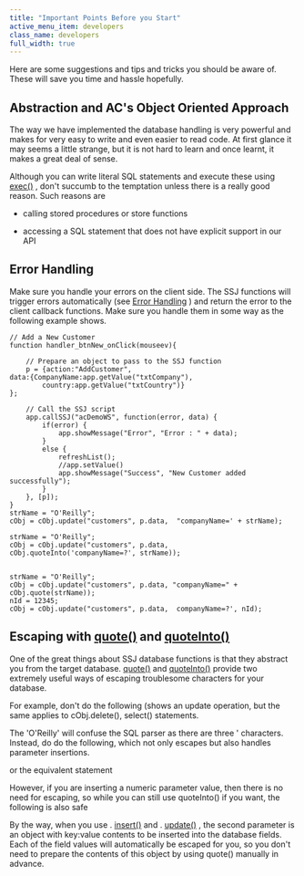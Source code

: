 ```yaml
---
title: "Important Points Before you Start"
active_menu_item: developers
class_name: developers
full_width: true
---
```



Here are some suggestions and tips and tricks you should be aware of. These will save you time and hassle hopefully.

## Abstraction and AC's Object Oriented Approach

The way we have implemented the database handling is very powerful and makes for very easy to write and even easier to read code. At first glance it may seems a little strange, but it is not hard to learn and once learnt, it makes a great deal of sense.

Although you can write literal SQL statements and execute these using [exec()](../../../scripting-apis/server-side-api/ssj-object/database/exec) , don't succumb to the temptation unless there is a really good reason. Such reasons are

 - calling stored procedures or store functions

 - accessing a SQL statement that does not have explicit support in our API

## Error Handling

Make sure you handle your errors on the client side. The SSJ functions will trigger errors automatically (see [Error Handling](error-handling) ) and return the error to the client callback functions. Make sure you handle them in some way as the following example shows.

    // Add a New Customer
    function handler_btnNew_onClick(mouseev){
        
        // Prepare an object to pass to the SSJ function
        p = {action:"AddCustomer", 
    data:{CompanyName:app.getValue("txtCompany"), 
            country:app.getValue("txtCountry")}
    };
     
        // Call the SSJ script
        app.callSSJ("acDemoWS", function(error, data) {
            if(error) {
                app.showMessage("Error", "Error : " + data);    
            }
            else {
                refreshList();
                //app.setValue()
                app.showMessage("Success", "New Customer added successfully");
            }
        }, [p]);    
    }
    strName = "O'Reilly";
    cObj = cObj.update("customers", p.data,  "companyName=' + strName);
     
    strName = "O'Reilly";
    cObj = cObj.update("customers", p.data,  cObj.quoteInto('companyName=?', strName));
     
     
    strName = "O'Reilly";
    cObj = cObj.update("customers", p.data, "companyName=" + cObj.quote(strName));
    nId = 12345;
    cObj = cObj.update("customers", p.data,  companyName=?', nId);
   

## Escaping with [quote()](../../../scripting-apis/server-side-api/ssj-object/database/quote) and [quoteInto()](../../../scripting-apis/server-side-api/ssj-object/database/quoteinto)

One of the great things about SSJ database functions is that they abstract you from the target database. [quote()](../../../scripting-apis/server-side-api/ssj-object/database/quote) and [quoteInto()](../../../scripting-apis/server-side-api/ssj-object/database/quoteinto) provide two extremely useful ways of escaping troublesome characters for your database.

For example, don't do the following (shows an update operation, but the same applies to cObj.delete(), select() statements.

The 'O'Reilly' will confuse the SQL parser as there are three ' characters. Instead, do do the following, which not only escapes but also handles parameter insertions.

or the equivalent statement

However, if you are inserting a numeric parameter value, then there is no need for escaping, so while you can still use quoteInto() if you want, the following is also safe

By the way, when you use . [insert()](../../../scripting-apis/server-side-api/ssj-object/database/insert) and . [update()](../../../scripting-apis/server-side-api/ssj-object/database/update) , the second parameter is an object with key:value contents to be inserted into the database fields. Each of the field values will automatically be escaped for you, so you don't need to prepare the contents of this object by using quote() manually in advance.

